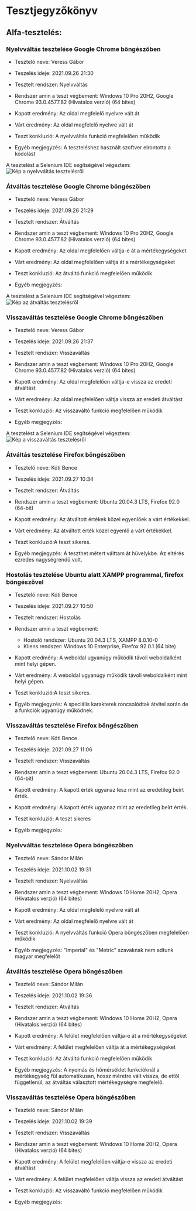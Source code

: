 # Tesztjegyzőkönyv

## Alfa-tesztelés:

### Nyelvváltás tesztelése Google Chrome böngészőben

- Tesztelő neve: Veress Gábor

- Teszelés ideje: 2021.09.26 21:30

- Tesztelt rendszer: Nyelvváltás

- Rendszer amin a teszt végbement: Windows 10 Pro 20H2, Google Chrome 93.0.4577.82 (Hivatalos verzió) (64 bites)

- Kapott eredmény: Az oldal megfelelő 
        nyelvre vált át

- Várt eredmény: Az oldal megfelelő nyelvre vált át

- Teszt konkluzió: A nyelvváltás funkció megfelelően működik

- Egyéb megjegyzés: A teszteléshez használt szoftver elrontotta a kódolást

A tesztelést a Selenium IDE segítségével végeztem:
![Kép a nyelvváltás tesztelésről](/images/nyelv-teszt.png)



### Átváltás tesztelése Google Chrome böngészőben

- Tesztelő neve: Veress Gábor

- Teszelés ideje: 2021.09.26 21:29

- Tesztelt rendszer: Átváltás

- Rendszer amin a teszt végbement: Windows 10 Pro 20H2, Google Chrome 93.0.4577.82 (Hivatalos verzió) (64 bites)

- Kapott eredmény: Az oldal megfelelően váltja-e át a mértékegységeket

- Várt eredmény: Az oldal megfelelően váltja át a mértékegységeket

- Teszt konkluzió: Az átváltó funkció megfelelően működik

- Egyéb megjegyzés:

A tesztelést a Selenium IDE segítségével végeztem:
![Kép az átváltás tesztelésről](/images/atvalto-teszt.png)


### Visszaváltás tesztelése Google Chrome böngészőben 
- Tesztelő neve: Veress Gábor

- Teszelés ideje: 2021.09.26 21:37

- Tesztelt rendszer: Visszaváltás

- Rendszer amin a teszt végbement: Windows 10 Pro 20H2, Google Chrome 93.0.4577.82 (Hivatalos verzió) (64 bites)

- Kapott eredmény: Az oldal megfelelően váltja-e vissza az eredeti átváltást

- Várt eredmény: Az oldal megfelelően váltja vissza az eredeti átváltást

- Teszt konkluzió: Az visszaváltó funkció megfelelően működik

- Egyéb megjegyzés:

A tesztelést a Selenium IDE segítségével végeztem:
![Kép a visszaváltás tesztelésről](/images/reverse-button-teszt.png)

### Átváltás tesztelése Firefox böngészőben

- Tesztelő neve: Kóti Bence

- Teszelés ideje: 2021.09.27 10:34

- Tesztelt rendszer: Átváltás

- Rendszer amin a teszt végbement: Ubuntu 20.04.3 LTS, Firefox 92.0 (64-bit)

- Kapott eredmény: Az átváltott értékek közel egyenlőek a várt értékekkel.     

- Várt eredmény: Az átváltott érték közel egyenlő a várt értékekkel.     

- Teszt konkluzió:A teszt sikeres.

- Egyéb megjegyzés: A teszthet métert válttam át hüvelykbe. Az eltérés ezredes nagységrendű volt.

### Hostolás tesztelése Ubuntu alatt XAMPP programmal, firefox böngészővel

- Tesztelő neve: Kóti Bence

- Teszelés ideje: 2021.09.27 10:50

- Tesztelt rendszer: Hostolás

- Rendszer amin a teszt végbement:
  - Hostoló rendszer: Ubuntu 20.04.3 LTS, XAMPP 8.0.10-0
  - Kliens rendszer: Windows 10 Enterprise, Firefox 92.0.1 (64 bite)

- Kapott eredmény: A weboldal ugyanúgy működik távoli weboldalként mint helyi gépen.

- Várt eredmény: A weboldal ugyanúgy működik távoli weboldalként mint helyi gépen.

- Teszt konkluzió:A teszt sikeres.

- Egyéb megjegyzés: A speciális karakterek roncsolódtak átvitel során de a funkciók ugyanúgy működnek.

### Visszaváltás tesztelése Firefox böngészőben 
- Tesztelő neve: Kóti Bence

- Teszelés ideje: 2021.09.27 11:06

- Tesztelt rendszer: Visszaváltás

- Rendszer amin a teszt végbement: Ubuntu 20.04.3 LTS, Firefox 92.0 (64-bit)

- Kapott eredmény: A kapott érték ugyanaz lesz mint az eredetileg beírt érték.

- Kapott eredmény: A kapott érték ugyanaz mint az eredetileg beírt érték.

- Teszt konkluzió: A teszt sikeres

- Egyéb megjegyzés:

### Nyelvváltás tesztelése Opera böngészőben

- Tesztelő neve: Sándor Milán

- Teszelés ideje: 2021.10.02 19:31

- Tesztelt rendszer: Nyelvváltás

- Rendszer amin a teszt végbement: Windows 10 Home 20H2, Opera (Hivatalos verzió) (64 bites)

- Kapott eredmény: Az oldal megfelelő 
        nyelvre vált át

- Várt eredmény: Az oldal megfelelő nyelvre vált át

- Teszt konkluzió: A nyelvváltás funkció Opera böngészőben megfelelően működik

- Egyéb megjegyzés: "Imperial" és "Metric" szavaknak nem adtunk magyar megfelelőt

### Átváltás tesztelése Opera böngészőben

- Tesztelő neve: Sándor Milán

- Teszelés ideje: 2021.10.02 19:36

- Tesztelt rendszer: Átváltás

- Rendszer amin a teszt végbement: Windows 10 Home 20H2, Opera (Hivatalos verzió) (64 bites)

- Kapott eredmény: A felület megfelelően váltja-e át a mértékegységeket

- Várt eredmény: A felület megfelelően váltja át a mértékegységeket

- Teszt konkluzió: Az átváltó funkció megfelelően működik

- Egyéb megjegyzés: A nyomás és hőmérséklet funkcióknál a mértékegység fül automatikusan, hossz méretre vált vissza, de ettől függetlenül, az átváltás választott mértékegységre megfelelő.

### Visszaváltás tesztelése Opera böngészőben 
- Tesztelő neve: Sándor Milán

- Teszelés ideje: 2021.10.02 19:39

- Tesztelt rendszer: Visszaváltás

- Rendszer amin a teszt végbement: Windows 10 Home 20H2, Opera (Hivatalos verzió) (64 bites)

- Kapott eredmény: A felület megfelelően váltja-e vissza az eredeti átváltást

- Várt eredmény: A felület megfelelően váltja vissza az eredeti átváltást

- Teszt konkluzió: Az visszaváltó funkció megfelelően működik

- Egyéb megjegyzés: